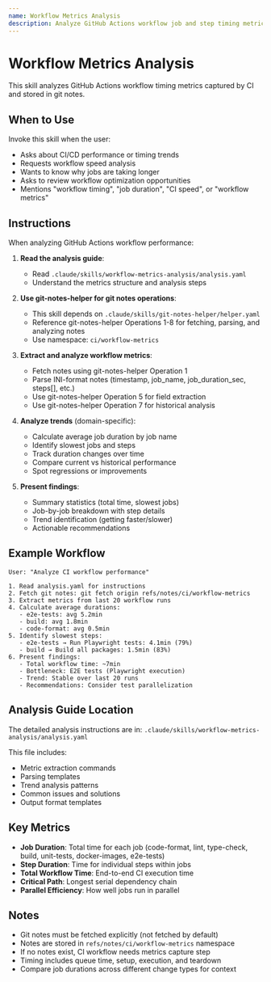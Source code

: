 ```yaml
---
name: Workflow Metrics Analysis
description: Analyze GitHub Actions workflow job and step timing metrics from git notes. Use when user asks about CI performance, job duration trends, or workflow optimization opportunities.
---
```


# Workflow Metrics Analysis

This skill analyzes GitHub Actions workflow timing metrics captured by CI and stored in git notes.

## When to Use

Invoke this skill when the user:
- Asks about CI/CD performance or timing trends
- Requests workflow speed analysis
- Wants to know why jobs are taking longer
- Asks to review workflow optimization opportunities
- Mentions "workflow timing", "job duration", "CI speed", or "workflow metrics"

## Instructions

When analyzing GitHub Actions workflow performance:

1. **Read the analysis guide**:
   - Read `.claude/skills/workflow-metrics-analysis/analysis.yaml`
   - Understand the metrics structure and analysis steps

2. **Use git-notes-helper for git notes operations**:
   - This skill depends on `.claude/skills/git-notes-helper/helper.yaml`
   - Reference git-notes-helper Operations 1-8 for fetching, parsing, and analyzing notes
   - Use namespace: `ci/workflow-metrics`

3. **Extract and analyze workflow metrics**:
   - Fetch notes using git-notes-helper Operation 1
   - Parse INI-format notes (timestamp, job_name, job_duration_sec, steps[], etc.)
   - Use git-notes-helper Operation 5 for field extraction
   - Use git-notes-helper Operation 7 for historical analysis

4. **Analyze trends** (domain-specific):
   - Calculate average job duration by job name
   - Identify slowest jobs and steps
   - Track duration changes over time
   - Compare current vs historical performance
   - Spot regressions or improvements

5. **Present findings**:
   - Summary statistics (total time, slowest jobs)
   - Job-by-job breakdown with step details
   - Trend identification (getting faster/slower)
   - Actionable recommendations

## Example Workflow

```
User: "Analyze CI workflow performance"

1. Read analysis.yaml for instructions
2. Fetch git notes: git fetch origin refs/notes/ci/workflow-metrics
3. Extract metrics from last 20 workflow runs
4. Calculate average durations:
   - e2e-tests: avg 5.2min
   - build: avg 1.8min
   - code-format: avg 0.5min
5. Identify slowest steps:
   - e2e-tests → Run Playwright tests: 4.1min (79%)
   - build → Build all packages: 1.5min (83%)
6. Present findings:
   - Total workflow time: ~7min
   - Bottleneck: E2E tests (Playwright execution)
   - Trend: Stable over last 20 runs
   - Recommendations: Consider test parallelization
```

## Analysis Guide Location

The detailed analysis instructions are in: `.claude/skills/workflow-metrics-analysis/analysis.yaml`

This file includes:
- Metric extraction commands
- Parsing templates
- Trend analysis patterns
- Common issues and solutions
- Output format templates

## Key Metrics

- **Job Duration**: Total time for each job (code-format, lint, type-check, build, unit-tests, docker-images, e2e-tests)
- **Step Duration**: Time for individual steps within jobs
- **Total Workflow Time**: End-to-end CI execution time
- **Critical Path**: Longest serial dependency chain
- **Parallel Efficiency**: How well jobs run in parallel

## Notes

- Git notes must be fetched explicitly (not fetched by default)
- Notes are stored in `refs/notes/ci/workflow-metrics` namespace
- If no notes exist, CI workflow needs metrics capture step
- Timing includes queue time, setup, execution, and teardown
- Compare job durations across different change types for context